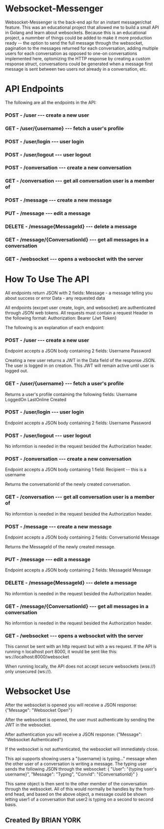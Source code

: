 # Websocket-Messenger

Websocket-Messenger is the back-end api for an instant messager/chat feature.  This was an educational project that allowed me to build a small API in Golang and learn about websockets.  Because this is an educational project, a nummber of things could be added to make it more production ready -- the option to send the full message through the websocket, pagination to the messages returned for each conversation, adding multiple users for each conversation as opposed to one-on conversations implemented here, optomizing the HTTP response by creating a custom response struct, conversations could be generated when a message first message is sent between two users not already in a conversation,  etc.

# API Endpoints

The following are all the endpoints in the API:

### POST - /user --- create a new user
### GET - /user/{username} --- fetch a user's profile
### POST - /user/login --- user login
### POST - /user/logout --- user logout

### POST - /conversation --- create a new conversation
### GET - /conversation --- get all conversation user is a member of

### POST - /message --- create a new message
### PUT - /message --- edit a message
### DELETE - /message{MessageId} --- delete a message
### GET - /message/{ConversationId} --- get all messages in a conversation

### GET - /websocket --- opens a websocket with the server


# How To Use The API

All endpoints return JSON with 2 fields:
  Message - a message telling you about success or error
  Data - any requested data
  
All endpoints (excpet user create, login, and websocket) are authenticated through JSON web tokens.
All requests must contain a request Header in the following format:
  Authorization: Bearer {Jwt Token}

The following is an explanation of each endpoint:

### POST - /user --- create a new user

Endpoint accepts a JSON body containing 2 fields:
  Username
  Password
  
Creating a new user returns a JWT in the Data field of the response JSON.  The user is logged in on creation.  This JWT will remain active until user is logged out.
  
### GET - /user/{username} --- fetch a user's profile

Returns a user's profile containing the following fields:
  Username
  LoggedOn
  LastOnline
  Created

### POST - /user/login --- user login

Endpoint accepts a JSON body containing 2 fields:
  Username
  Password
  
### POST - /user/logout --- user logout

No informtion is needed in the request besided the Authorization header.

### POST - /conversation --- create a new conversation

Endpoint accepts a JSON body containing 1 field:
  Recipient  -- this is a username
  
Returns the conversationId of the newly created conversation.
  
### GET - /conversation --- get all conversation user is a member of

No informtion is needed in the request besided the Authorization header.

### POST - /message --- create a new message

Endpoint accepts a JSON body containing 2 fields:
  ConversationId
  Message
  
Returns the MessageId of the newly created message.

### PUT - /message --- edit a message

Endpoint accepts a JSON body containing 2 fields:
  MessageId
  Message
  
### DELETE - /message{MessageId} --- delete a message

No informtion is needed in the request besided the Authorization header.

### GET - /message/{ConversationId} --- get all messages in a conversation

No informtion is needed in the request besided the Authorization header.

### GET - /websocket --- opens a websocket with the server

This cannot be sent with an http request but with a ws request.  If the API is running n localhost port 8000, it would be sent like this:
  ws://localhost:8000/websocket
  
When running locally, the API does not accept secure websockets (wss://) only unsecured (ws://).

# Websocket Use

After the websocket is opened you will receive a JSON response:
  {"Message": "Websocket Open"}
  
After the websocket is opened, the user must authenticate by sending the JWT in the websocket.

After authentication you will receive a JSON response:
  {"Message": "Websocket Authenticated"}
  
If the websocket is not authenticated, the websocket will immediately close.

This api supports showing users a "{username} is typing..." message when the other user of a conversation is writing a message.
The typing user sends the following JSON through the websocket:
  {
    "User": "{typing user's username}",
    "Message": "Typing",
    "ConvId": "{ConversationId}"
  }
  
This same object is then sent to the other member of the conversation through the websocket.
All of this would normally be handles by the front-end head, and based on the above object,
a message could be shown letting user1 of a conversation that user2 is typing on a second to second basis.



## Created By BRIAN YORK
